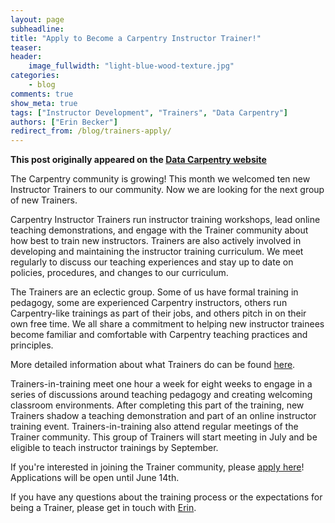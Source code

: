 ```yaml
---
layout: page
subheadline:
title: "Apply to Become a Carpentry Instructor Trainer!"
teaser:
header:
    image_fullwidth: "light-blue-wood-texture.jpg"
categories:
    - blog
comments: true
show_meta: true
tags: ["Instructor Development", "Trainers", "Data Carpentry"]
authors: ["Erin Becker"]
redirect_from: /blog/trainers-apply/
--- 
```


**This post originally appeared on the [Data Carpentry website](https://datacarpentry.org)**

The Carpentry community is growing! This month we welcomed ten new Instructor Trainers to our community. Now we
are looking for the next group of new Trainers.   

Carpentry Instructor Trainers run instructor training workshops, lead online teaching demonstrations, and engage
with the Trainer community about how best to train new instructors. Trainers are also actively involved in
developing and maintaining the instructor training curriculum. We meet regularly to discuss our teaching 
experiences and stay up to date on policies, procedures, and changes to our curriculum.  

The Trainers are an eclectic group. Some of us have formal training in pedagogy, some are experienced Carpentry 
instructors, others run Carpentry-like trainings as part of their jobs, and others pitch in on their own free 
time. We all share a commitment to helping new instructor trainees become familiar and comfortable with Carpentry 
teaching practices and principles.   

More detailed information about what Trainers do can be found [here](https://github.com/carpentries/policies/blob/master/trainer-agreement.md).

Trainers-in-training meet one hour a week for eight weeks to engage in a series of discussions around teaching
pedagogy and creating welcoming classroom environments. After completing this part of the training, new Trainers
shadow a teaching demonstration and part of an online instructor training event. Trainers-in-training also attend 
regular meetings of the Trainer community. This group of Trainers will start meeting in July and be eligible to
teach instructor trainings by September.  

If you're interested in joining the Trainer community, please 
[apply here](https://goo.gl/forms/yTx9yJzdWy6OAPtS2)! Applications will be open until June 14th.

If you have any questions about the training process or the 
expectations for being a Trainer, please get in touch with [Erin](mailto:ebecker@carpentries.org).
